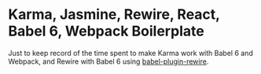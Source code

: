 # Karma, Jasmine, Rewire, React, Babel 6, Webpack Boilerplate

Just to keep record of the time spent to make Karma work with Babel 6 and Webpack, and Rewire with Babel 6 using [babel-plugin-rewire](https://github.com/speedskater/babel-plugin-rewire). 

